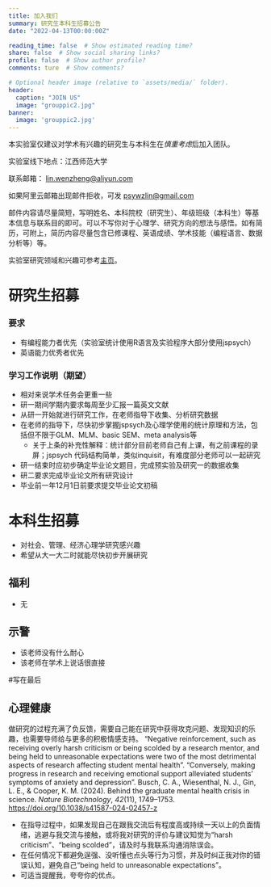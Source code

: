 ```yaml
---
title: 加入我们
summary: 研究生本科生招募公告
date: "2022-04-13T00:00:00Z"

reading_time: false  # Show estimated reading time?
share: false  # Show social sharing links?
profile: false  # Show author profile?
comments: ture  # Show comments?

# Optional header image (relative to `assets/media/` folder).
header:
  caption: "JOIN US"
  image: "grouppic2.jpg"
banner:
  image: 'grouppic2.jpg'
---
```


本实验室仅建议对学术有兴趣的研究生与本科生在*慎重考虑*后加入团队。



实验室线下地点：江西师范大学

联系邮箱： [lin.wenzheng@aliyun.com](lin.wenzheng@aliyun.com)

如果阿里云邮箱出现邮件拒收，可发 [psywzlin@gmail.com](psywzlin@gmail.com)

邮件内容请尽量简短，写明姓名、本科院校（研究生）、年级班级（本科生）等基本信息与联系目的即可。可以不写你对于心理学、研究方向的想法与感悟。如有简历，可附上，简历内容尽量包含已修课程、英语成绩、学术技能（编程语言、数据分析等）等。

实验室研究领域和兴趣可参考[主页](https://www.linwz.com/#about)。

# 研究生招募
### 要求
- 有编程能力者优先（实验室统计使用R语言及实验程序大部分使用jspsych）
- 英语能力优秀者优先
### 学习工作说明（期望）
- 相对来说学术任务会更重一些
- 研一期间学期内要求每周至少汇报一篇英文文献
- 从研一开始就进行研究工作，在老师指导下收集、分析研究数据
- 在老师的指导下，尽快初步掌握jspsych及心理学使用的统计原理和方法，包括但不限于GLM、MLM、basic SEM、meta analysis等
  - 关于上条的补充性解释：统计部分目前老师自己有上课，有之前课程的录屏；jspsych 代码结构简单，类似inquisit，有难度部分老师可以一起研究
- 研一结束时应初步确定毕业论文题目，完成预实验及研究一的数据收集
- 研二要求完成毕业论文所有研究设计
- 毕业前一年12月1日前要求提交毕业论文初稿
# 本科生招募
- 对社会、管理、经济心理学研究感兴趣
- 希望从大一大二时就能尽快初步开展研究
## 福利
- 无
## 示警
- 该老师没有什么耐心
- 该老师在学术上说话很直接

#写在最后
## 心理健康
做研究的过程充满了负反馈，需要自己能在研究中获得攻克问题、发现知识的乐趣，也需要导师给与更多的积极情感支持。
“Negative reinforcement, such as receiving overly harsh criticism or being scolded by a research mentor, and being held to unreasonable expectations were two of the most detrimental aspects of research affecting student mental health”.
“Conversely, making progress in research and receiving emotional support alleviated students’ symptoms of anxiety and depression”.
Busch, C. A., Wiesenthal, N. J., Gin, L. E., & Cooper, K. M. (2024). Behind the graduate mental health crisis in science. *Nature Biotechnology*, *42*(11), 1749–1753. https://doi.org/10.1038/s41587-024-02457-z
- 在指导过程中，如果发现自己在跟我交流后有程度高或持续一天以上的负面情绪，逃避与我交流与接触，或将我对研究的评价与建议知觉为“harsh criticism”、“being scolded”，请及时与我联系沟通消除误会。
- 在任何情况下都避免逞强、没听懂也点头等行为习惯，并及时纠正我对你的错误认知，避免自己“being held to unreasonable expectations”。
- 可适当提醒我，夸夸你的优点。
